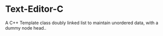 # Text-Editor-C
A C++ Template class doubly linked list to maintain unordered data, with a dummy node head..
